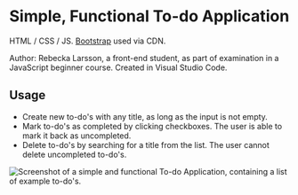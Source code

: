 # Simple, Functional To-do Application
HTML / CSS / JS. [Bootstrap](https://getbootstrap.com/) used via CDN.

Author: Rebecka Larsson, a front-end student, as part of examination in a JavaScript beginner course.
Created in Visual Studio Code.

## Usage
- Create new to-do's with any title, as long as the input is not empty.
- Mark to-do's as completed by clicking checkboxes. The user is able to mark it back as uncompleted.
- Delete to-do's by searching for a title from the list. The user cannot delete uncompleted to-do's.

![Screenshot of a simple and functional To-do Application, containing a list of example to-do's.](https://github.com/user-attachments/assets/165c568a-b8c5-4ce2-8034-002a403ab7b7)

